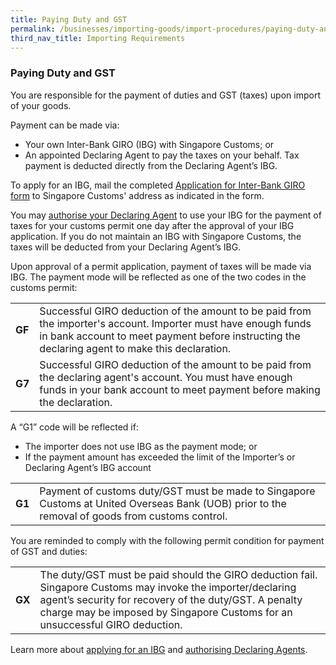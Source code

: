 ```yaml
---
title: Paying Duty and GST
permalink: /businesses/importing-goods/import-procedures/paying-duty-and-gst
third_nav_title: Importing Requirements
---
```


### Paying Duty and GST
You are responsible for the payment of duties and GST (taxes) upon import of your goods.

Payment can be made via:

-   Your own Inter-Bank GIRO (IBG) with Singapore Customs; or
-   An appointed Declaring Agent to pay the taxes on your behalf. Tax payment is deducted directly from the Declaring Agent’s IBG.

To apply for an IBG, mail the completed  [Application for Inter-Bank GIRO form](/eservices/customs-forms-and-service-links) to Singapore Customs' address as indicated in the form.

You may  [authorise your Declaring Agent](https://www.tradenet.gov.sg/TN41EFORM/tdsui/authdeclaringagent/addanddelete.do?doAction=INITIALIZE&APPLICATION_ID=TXWP)  to use your IBG for the payment of taxes for your customs permit one day after the approval of your IBG application. If you do not maintain an IBG with Singapore Customs, the taxes will be deducted from your Declaring Agent’s IBG.

Upon approval of a permit application, payment of taxes will be made via IBG. The payment mode will be reflected as one of the two codes in the customs permit:

|  |  |
|--|--|
| **GF** | Successful GIRO deduction of the amount to be paid from the importer's account. Importer must have enough funds in bank account to meet payment before instructing the declaring agent to make this declaration.|
| **G7** | Successful GIRO deduction of the amount to be paid from the declaring agent's account. You must have enough funds in your bank account to meet payment before making the declaration. |

A “G1” code will be reflected if:

-   The importer does not use IBG as the payment mode; or
-   If the payment amount has exceeded the limit of the Importer’s or Declaring Agent’s IBG account

|  |  |
|--|--|
| **G1** | Payment of customs duty/GST must be made to Singapore Customs at United Overseas Bank (UOB) prior to the removal of goods from customs control. |

You are reminded to comply with the following permit condition for payment of GST and duties:

|  |  |
|--|--|
| **GX** | The duty/GST must be paid should the GIRO deduction fail. Singapore Customs may invoke the importer/declaring agent’s security for recovery of the duty/GST. A penalty charge may be imposed by Singapore Customs for an unsuccessful GIRO deduction.|

Learn more about [applying for an IBG](/businesses/registration-matters/registration-procedures/apply-for-inter-bank-giro) and [authorising Declaring Agents](/businesses/registration-matters/registration-procedures/authorise-a-declaring-agent).
